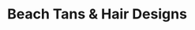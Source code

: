 ---
title: "Beach Tans & Hair Designs"
url: /rehoboth-beach/beach-tans-and-hair-designs/
shop: beauty
---